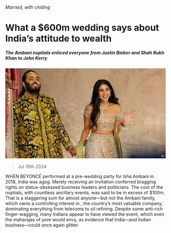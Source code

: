 ###### Married, with chiding

# What a $600m wedding says about India’s attitude to wealth 

##### The Ambani nuptials enticed everyone from Justin Bieber and Shah Rukh Khan to John Kerry 

![image](images/20240720_WBP001.jpg) 

> Jul 16th 2024 

WHEN BEYONCÉ performed at a pre-wedding party for Isha Ambani in 2018, India was agog. Merely receiving an invitation conferred bragging rights on status-obsessed business leaders and politicians. The cost of the nuptials, with countless ancillary events, was said to be in excess of $100m. That is a staggering sum for almost anyone—but not the Ambani family, which owns a controlling interest in , the country’s most valuable company, dominating everything from telecoms to oil refining. Despite some anti-rich finger-wagging, many Indians appear to have viewed the event, which even the maharajas of yore would envy, as evidence that India—and Indian business—could once again glitter.

